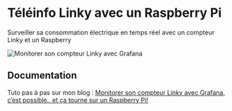 # Téléinfo Linky avec un Raspberry Pi
Surveiller sa consommation électrique en temps réel avec un compteur Linky et un Raspberry 

![Monitorer son compteur Linky avec Grafana](https://sebastienreuiller.fr/blog/wp-content/uploads/2019/01/capture_dashboard_teleinfo.png)



## Documentation

Tuto pas à pas sur  mon blog : [Monitorer son compteur Linky avec Grafana, c’est possible.. et ça tourne sur un Raspberry Pi!](https://sebastienreuiller.fr/blog/article/raspberry/monitorer-son-compteur-linky-avec-grafana-cest-possible-et-ca-tourne-sur-un-raspberry-pi/)

